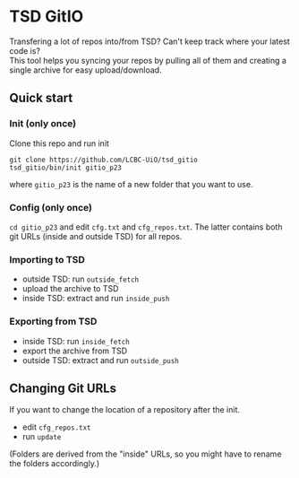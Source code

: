 # TSD GitIO

Transfering a lot of repos into/from TSD? Can't keep track where your latest code is?  
This tool helps you syncing your repos by pulling all of them and creating a single archive for easy upload/download.

## Quick start

### Init (only once)

Clone this repo and run init
```
git clone https://github.com/LCBC-UiO/tsd_gitio
tsd_gitio/bin/init gitio_p23
```
where `gitio_p23` is the name of a new folder that you want to use.

### Config (only once)

`cd gitio_p23` and edit `cfg.txt` and `cfg_repos.txt`. The latter contains both git URLs (inside and outside TSD) for all repos.

### Importing to TSD

  * outside TSD: run `outside_fetch`
  * upload the archive to TSD
  * inside TSD: extract and run `inside_push`
  
### Exporting from TSD
  * inside TSD: run `inside_fetch`
  * export the archive from TSD
  * outside TSD: extract and run `outside_push`
  
## Changing Git URLs

If you want to change the location of a repository after the init.

  * edit `cfg_repos.txt`
  * run `update`

(Folders are derived from the "inside" URLs, so you might have to rename the folders accordingly.)
